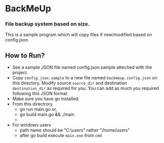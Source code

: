# BackMeUp
### File backup system based on size.
This is a sample program which will copy files if new/modified based on config.json.

## How to Run? 
- See a sample JSON file named config.json.sample atteched with the project.
- Copy `config.json.sample` to a new file named `backmeup.config.json` on this directory. Modify source `source_dir` and destination `destination_dir` as required for you. You can add as much you required following this JSON format.
- Make sure you have go installed.
- From this directrory 
  - go run main.go or, 
  - go build main.go && ./main
  - 
- For windows users 
  - path name should be "C:\\users" rather "/home/users"
  - after go build execute `main.exe` from `cmd`